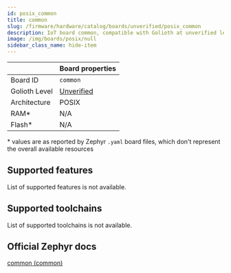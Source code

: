 ```yaml
---
id: posix_common
title: common
slug: /firmware/hardware/catalog/boards/unverified/posix_common
description: IoT board common, compatible with Golioth at unverified level.
image: /img/boards/posix/null
sidebar_class_name: hide-item
---
```


[//]: # (This is an auto-generated file, do not edit! Changes to it will be lost upon re-generation)



|                | Board properties     |
| -------------  | -------------------- |
| Board ID       | `common` |
| Golioth Level  | [Unverified](/firmware/hardware#unverified-boards) |
| Architecture   | POSIX |
| RAM*           | N/A |
| Flash*         | N/A |

\* values are as reported by Zephyr `.yaml` board files, which don't represent the overall available resources



## Supported features

List of supported features is not available.

## Supported toolchains

List of supported toolchains is not available.

## Official Zephyr docs

[common (common)](https://docs.zephyrproject.org/latest/boards/posix/common/doc/index.html)
